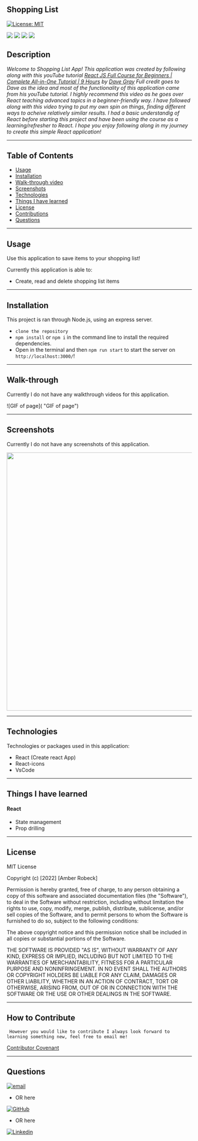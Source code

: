 ## Shopping List



[![License: MIT](https://img.shields.io/badge/License-MIT-yellow.svg)](https://opensource.org/licenses/MIT) 

<p float="left">
<img src="https://img.shields.io/badge/GIT-E44C30?style=for-the-badge&logo=git&logoColor=white" />
<img src="https://img.shields.io/badge/JavaScript-323330?style=for-the-badge&logo=javascript&logoColor=F7DF1E" />
<img src="https://img.shields.io/badge/Node.js-339933?style=for-the-badge&logo=nodedotjs&logoColor=white" />
<img src="https://img.shields.io/badge/react-%2320232a.svg?style=for-the-badge&logo=react&logoColor=%2361DAFB" />
</p>

 ## Description

_Welcome to Shopping List App! This application was created by following along with this youTube tutorial [React JS Full Course for Beginners | Complete All-in-One Tutorial | 9 Hours](https://www.youtube.com/watch?v=RVFAyFWO4go&t=12666s "Youtube video link") by [Dave Gray](https://www.youtube.com/c/DaveGrayTeachesCode "Link to Dave's youTube") Full credit goes to Dave as the idea and most of the functionality of this application came from his youTube tutorial. I highly recommend this video as he goes over React teaching advanced topics in a beginner-friendly way. I have followed along with this video trying to put my own spin on things, finding different ways to acheive relatively similar results. I had a basic understandig of React before starting this project and have been using the course as a learning/refresher to React. I hope you enjoy following along in my journey to create this simple React application!_

---

  ## Table of Contents
  
  - [Usage](#usage)
  - [Installation](#installation)
  - [Walk-through video](#walk-through)
  - [Screenshots](#screenshots)
  - [Technologies](#technologies)
  - [Things I have learned](#things-i-have-learned)
  - [License](#license)
  - [Contributions](#how-to-contribute)
  - [Questions](#questions)

  ---

  ## Usage
Use this application to save items to your shopping list!

Currently this application is able to:
* Create, read and delete shopping list items



---

  ## Installation

This project is ran through Node.js, using an express server.
* `clone the repository` 
*  `npm install` or `npm i` in the command line to install the required dependencies. 
*  Open in the terminal and then `npm run start` to start the server on `http://localhost:3000/`!


  ---

  ## Walk-through

Currently I do not have any walkthrough videos for this application.

[]( "")




![GIF of page]( "GIF of page")


  ---

  ## Screenshots

Currently I do not have any screenshots of this application.


<img src="" alt="" width="700"/>



    

  ---


  ## Technologies

Technologies or packages used in this application:

* React (Create react App)
* React-icons
* VsCode


---


  ## Things I have learned

#### React
* State management
* Prop drilling

---


  ## License

   MIT License

Copyright (c) [2022] [Amber Robeck]

Permission is hereby granted, free of charge, to any person obtaining a copy
of this software and associated documentation files (the "Software"), to deal
in the Software without restriction, including without limitation the rights
to use, copy, modify, merge, publish, distribute, sublicense, and/or sell
copies of the Software, and to permit persons to whom the Software is
furnished to do so, subject to the following conditions:

The above copyright notice and this permission notice shall be included in all
copies or substantial portions of the Software.

THE SOFTWARE IS PROVIDED "AS IS", WITHOUT WARRANTY OF ANY KIND, EXPRESS OR
IMPLIED, INCLUDING BUT NOT LIMITED TO THE WARRANTIES OF MERCHANTABILITY,
FITNESS FOR A PARTICULAR PURPOSE AND NONINFRINGEMENT. IN NO EVENT SHALL THE
AUTHORS OR COPYRIGHT HOLDERS BE LIABLE FOR ANY CLAIM, DAMAGES OR OTHER
LIABILITY, WHETHER IN AN ACTION OF CONTRACT, TORT OR OTHERWISE, ARISING FROM,
OUT OF OR IN CONNECTION WITH THE SOFTWARE OR THE USE OR OTHER DEALINGS IN THE
SOFTWARE.

  
  ---
  
  ## How to Contribute

     However you would like to contribute I always look forward to learning something new, feel free to email me!

  [Contributor Covenant](https://www.contributor-covenant.org/)

  ---

  ## Questions


[![email](https://img.shields.io/badge/Gmail-D14836?style=for-the-badge&logo=gmail&logoColor=white)](mailto:arr5533@gmail.com)



* OR here

 [![GitHub](https://img.shields.io/badge/GitHub-100000?style=for-the-badge&logo=github&logoColor=white)](https://github.com/Amber-Robeck)

* OR here


[![Linkedin](https://img.shields.io/badge/LinkedIn-0077B5?style=for-the-badge&logo=linkedin&logoColor=white)](https://www.linkedin.com/in/amber-robeck/)